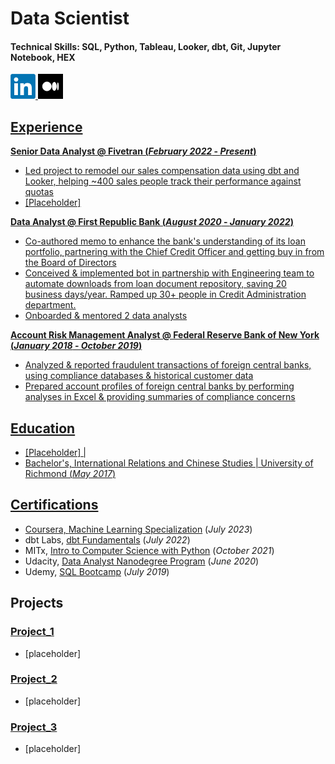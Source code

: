 # Data Scientist

#### Technical Skills: SQL, Python, Tableau, Looker, dbt, Git, Jupyter Notebook, HEX

<a href="https://www.linkedin.com/in/chloe-lubin/"><img src="assets/img/linkedin_logo.png" alt="LinkedIn" width="40" height="40" /> <a href="https://chloe-lubin.medium.com/"><img src="assets/img/medium_logo.png" alt="Medium" width="40" height="40" />

## Experience
**Senior Data Analyst @ Fivetran (_February 2022_ - _Present_)**
* Led project to remodel our sales compensation data using dbt and Looker, helping ~400 sales people track their performance against quotas
* [Placeholder]

**Data Analyst @ First Republic Bank (_August 2020_ - _January 2022_)**
* Co-authored memo to enhance the bank's understanding of its loan portfolio, partnering with the Chief Credit Officer and getting buy in from the Board of Directors
* Conceived & implemented bot in partnership with Engineering team to automate downloads from loan document repository, saving 20 business days/year. Ramped up 30+ people in Credit Administration department.
* Onboarded & mentored 2 data analysts

**Account Risk Management Analyst @ Federal Reserve Bank of New York (_January 2018_ - _October 2019_)**
* Analyzed & reported fraudulent transactions of foreign central banks, using compliance databases & historical customer data
* Prepared account profiles of foreign central banks by performing analyses in Excel & providing summaries of compliance concerns

## Education
* [Placeholder] |
* Bachelor's, International Relations and Chinese Studies | University of Richmond (_May 2017_)

## Certifications
* Coursera, [Machine Learning Specialization](https://www.coursera.org/account/accomplishments/specialization/certificate/X5VVNJ6RTSTD) (_July 2023_)
* dbt Labs, [dbt Fundamentals](https://www.credential.net/69fcd590-2344-43ba-bc9a-0aa8cbbc75f4#gs.mnrv2c) (_July 2022_)
* MITx, [Intro to Computer Science with Python](https://courses.edx.org/certificates/bc75b9a3db7e4d3b8944a245678b5e1a) (_October 2021_)
* Udacity, [Data Analyst Nanodegree Program](https://graduation.udacity.com/confirm/NDPFPUCE) (_June 2020_)
* Udemy, [SQL Bootcamp](https://www.udemy.com/certificate/UC-7ZN6YVPU/) (_July 2019_)

## Projects
### [Project_1](https://github.com/chloelubin/project_1)
* [placeholder]

### [Project_2](https://github.com/chloelubin/project_2)
* [placeholder]

### [Project_3](https://github.com/chloelubin/project_3)
* [placeholder]